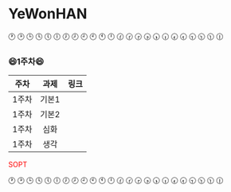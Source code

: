 # YeWonHAN
🕐 🕑 🕒 🕓 🕔 🕕 🕖 🕗 🕘 🕙 🕚 🕛 🕜 🕝 🕞 🕟 🕠 🕡 🕢 🕣 🕤 🕥 🕦 🕧

### 😄1주차😄

|주차|과제|링크|
|:---:|:---:|---|
|1주차|기본1||
|1주차|기본2||
|1주차|심화||
|1주차|생각||


<span style="color:red">SOPT</span>

🕐 🕑 🕒 🕓 🕔 🕕 🕖 🕗 🕘 🕙 🕚 🕛 🕜 🕝 🕞 🕟 🕠 🕡 🕢 🕣 🕤 🕥 🕦 🕧
